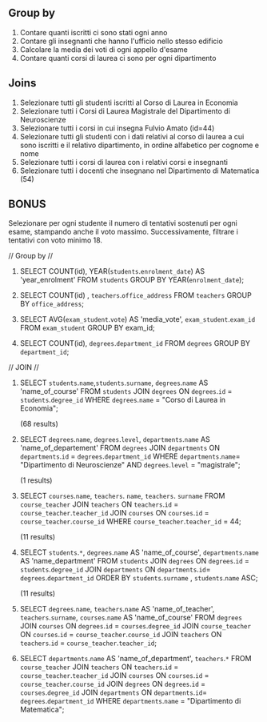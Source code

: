 ## Group by

1. Contare quanti iscritti ci sono stati ogni anno
2. Contare gli insegnanti che hanno l'ufficio nello stesso edificio
3. Calcolare la media dei voti di ogni appello d'esame
4. Contare quanti corsi di laurea ci sono per ogni dipartimento

## Joins

1. Selezionare tutti gli studenti iscritti al Corso di Laurea in Economia
2. Selezionare tutti i Corsi di Laurea Magistrale del Dipartimento di Neuroscienze
3. Selezionare tutti i corsi in cui insegna Fulvio Amato (id=44)
4. Selezionare tutti gli studenti con i dati relativi al corso di laurea a cui sono iscritti e il relativo dipartimento, in ordine alfabetico per cognome e nome
5. Selezionare tutti i corsi di laurea con i relativi corsi e insegnanti
6. Selezionare tutti i docenti che insegnano nel Dipartimento di Matematica (54)


## BONUS

Selezionare per ogni studente il numero di tentativi sostenuti per ogni esame, stampando anche il voto massimo. Successivamente, filtrare i tentativi con voto minimo 18.


// Group by //

1.  SELECT COUNT(id), YEAR(`students`.`enrolment_date`) AS 'year_enrolment'
    FROM `students` 
    GROUP BY YEAR(`enrolment_date`);

2.  SELECT COUNT(id) , `teachers`.`office_address`
    FROM `teachers`
    GROUP BY `office_address`;   

3.  SELECT AVG(`exam_student`.`vote`) AS 'media_vote', `exam_student`.`exam_id`
    FROM `exam_student`
    GROUP BY exam_id;    

4.  SELECT COUNT(id), `degrees`.`department_id`
    FROM `degrees`
    GROUP BY `department_id`;  


// JOIN //

1.  SELECT `students`.`name`,`students`.`surname`, `degrees`.`name` AS 'name_of_course'
    FROM `students`
    JOIN `degrees`
    ON `degrees`.`id` = `students`.`degree_id`
    WHERE `degrees`.`name` = "Corso di Laurea in Economia";
 
    (68 results)


2.  SELECT `degrees`.`name`, `degrees`.`level`, `departments`.`name` AS 'name_of_departement'
    FROM `degrees`
    JOIN `departments`
    ON `departments`.`id` = `degrees`.`department_id`
    WHERE `departments`.`name`= "Dipartimento di Neuroscienze" AND `degrees`.`level` = "magistrale";

    (1 results)


3.  SELECT `courses`.`name`, `teachers`. `name`, `teachers`. `surname`
    FROM `course_teacher`
    JOIN `teachers`
    ON `teachers`.`id` = `course_teacher`.`teacher_id`
    JOIN `courses`
    ON `courses`.`id` = `course_teacher`.`course_id`
    WHERE `course_teacher`.`teacher_id` = 44;

    (11 results)

4.  SELECT `students`.`*`, `degrees`.`name` AS 'name_of_course', `departments`.`name`  AS 'name_department'
    FROM `students`
    JOIN `degrees`
    ON `degrees`.`id` = `students`.`degree_id`
    JOIN `departments`
    ON `departments`.`id`= `degrees`.`department_id`
    ORDER BY `students`.`surname` , `students`.`name` ASC;

    (11 results)

5.  SELECT `degrees`.`name`, `teachers`.`name` AS 'name_of_teacher', `teachers`.`surname`, `courses`.`name` AS 'name_of_course'
    FROM `degrees`
    JOIN `courses`
    ON `degrees`.`id` = `courses`.`degree_id`
    JOIN `course_teacher`
    ON `courses`.`id` = `course_teacher`.`course_id`
    JOIN `teachers`
    ON `teachers`.`id` = `course_teacher`.`teacher_id`;

6.  SELECT `departments`.`name` AS 'name_of_department', `teachers`.`*`
    FROM `course_teacher`
    JOIN `teachers`
    ON `teachers`.`id` = `course_teacher`.`teacher_id`
    JOIN `courses`
    ON `courses`.`id` = `course_teacher`.`course_id`
    JOIN `degrees`
    ON `degrees`.`id` = `courses`.`degree_id`
    JOIN `departments`
    ON `departments`.`id`= `degrees`.`department_id`
    WHERE `departments`.`name` = "Dipartimento di Matematica";

